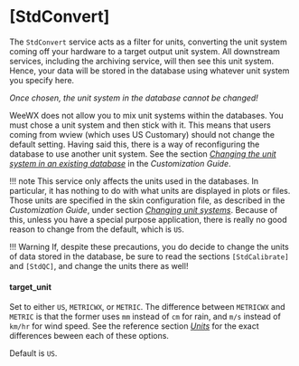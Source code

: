 # [StdConvert]

The `StdConvert` service acts as a filter for units, converting the unit
system coming off your hardware to a target output unit system. All downstream
services, including the archiving service, will then see this unit system.
Hence, your data will be stored in the database using whatever unit system
you specify here.

*Once chosen, the unit system in the database cannot be changed!*

WeeWX does not allow you to mix unit systems within the databases. You must
chose a unit system and then stick with it. This means that users coming from
wview (which uses US Customary) should not change the default setting. Having
said this, there is a way of reconfiguring the database to use another unit
system. See the section [*Changing the unit system in an existing
database*](../../../custom/database/#Changing_the_unit_system) in the
*Customization Guide*.

!!! note
    This service only affects the units used in the databases. In particular,
    it has nothing to do with what units are displayed in plots or files.
    Those units are specified in the skin configuration file, as described
    in the *Customization Guide*, under section
    [*Changing unit systems*](../../../custom/custom-reports/#changing-unit-systems).
    Because of this, unless you have a special purpose application, there is
    really no good reason to change from the default, which is `US`.

!!! Warning
    If, despite these precautions, you do decide to change the units of data
    stored in the database, be sure to read the sections `[StdCalibrate]` and
    `[StdQC]`, and change the units there as well!

#### target_unit

Set to either `US`, `METRICWX`, or `METRIC`. The difference between `METRICWX`
and `METRIC` is that the former uses `mm` instead of `cm` for rain, and `m/s`
instead of `km/hr` for wind speed. See the reference section
[*Units*](../../units) for the exact differences beween each of these options.

Default is `US`.
